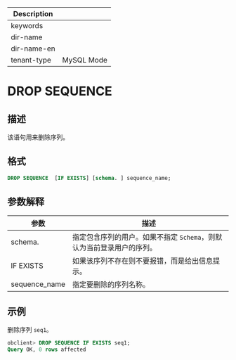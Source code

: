 | Description   |                 |
|---------------|-----------------|
| keywords      |                 |
| dir-name      |                 |
| dir-name-en   |                 |
| tenant-type   | MySQL Mode      |

# DROP SEQUENCE

## 描述

该语句用来删除序列。

## 格式

```sql
DROP SEQUENCE  [IF EXISTS] [schema. ] sequence_name;
```

## 参数解释

|      参数       |                            描述                             |
|---------------|-----------------------------------------------------------|
| schema.       | 指定包含序列的用户。如果不指定 `Schema`，则默认为当前登录用户的序列。 |
| IF EXISTS     | 如果该序列不存在则不要报错，而是给出信息提示。|
| sequence_name | 指定要删除的序列名称。                                               |

## 示例

删除序列 `seq1`。

```sql
obclient> DROP SEQUENCE IF EXISTS seq1;
Query OK, 0 rows affected
```
